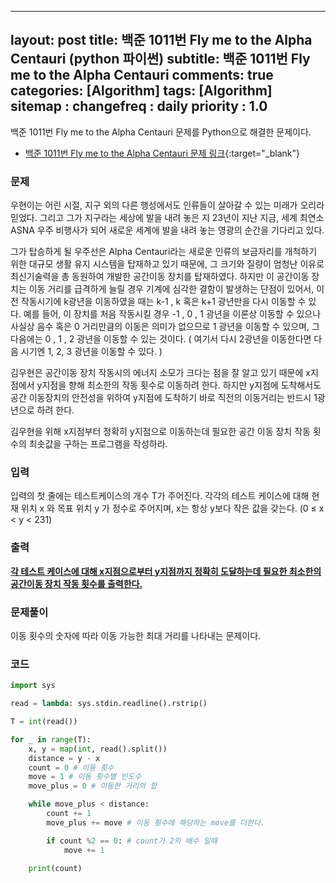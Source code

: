 
---
layout: post
title: 백준 1011번 Fly me to the Alpha Centauri (python 파이썬)
subtitle: 백준 1011번 Fly me to the Alpha Centauri
comments: true
categories: [Algorithm]
tags: [Algorithm]
sitemap :
changefreq : daily
priority : 1.0
---
백준 1011번 Fly me to the Alpha Centauri 문제를 Python으로 해결한 문제이다.  

* [백준 1011번 Fly me to the Alpha Centauri 문제 링크](https://www.acmicpc.net/problem/1011){:target="_blank"}


### 문제 
우현이는 어린 시절, 지구 외의 다른 행성에서도 인류들이 살아갈 수 있는 미래가 오리라 믿었다. 그리고 그가 지구라는 세상에 발을 내려 놓은 지 23년이 지난 지금, 세계 최연소 ASNA 우주 비행사가 되어 새로운 세계에 발을 내려 놓는 영광의 순간을 기다리고 있다.

그가 탑승하게 될 우주선은 Alpha Centauri라는 새로운 인류의 보금자리를 개척하기 위한 대규모 생활 유지 시스템을 탑재하고 있기 때문에, 그 크기와 질량이 엄청난 이유로 최신기술력을 총 동원하여 개발한 공간이동 장치를 탑재하였다. 하지만 이 공간이동 장치는 이동 거리를 급격하게 늘릴 경우 기계에 심각한 결함이 발생하는 단점이 있어서, 이전 작동시기에 k광년을 이동하였을 때는 k-1 , k 혹은 k+1 광년만을 다시 이동할 수 있다. 예를 들어, 이 장치를 처음 작동시킬 경우 -1 , 0 , 1 광년을 이론상 이동할 수 있으나 사실상 음수 혹은 0 거리만큼의 이동은 의미가 없으므로 1 광년을 이동할 수 있으며, 그 다음에는 0 , 1 , 2 광년을 이동할 수 있는 것이다. ( 여기서 다시 2광년을 이동한다면 다음 시기엔 1, 2, 3 광년을 이동할 수 있다. )

김우현은 공간이동 장치 작동시의 에너지 소모가 크다는 점을 잘 알고 있기 때문에 x지점에서 y지점을 향해 최소한의 작동 횟수로 이동하려 한다. 하지만 y지점에 도착해서도 공간 이동장치의 안전성을 위하여 y지점에 도착하기 바로 직전의 이동거리는 반드시 1광년으로 하려 한다.

김우현을 위해 x지점부터 정확히 y지점으로 이동하는데 필요한 공간 이동 장치 작동 횟수의 최솟값을 구하는 프로그램을 작성하라.


### 입력
입력의 첫 줄에는 테스트케이스의 개수 T가 주어진다. 각각의 테스트 케이스에 대해 현재 위치 x 와 목표 위치 y 가 정수로 주어지며, x는 항상 y보다 작은 값을 갖는다. (0 ≤ x < y < 231)


### 출력
**<u>각 테스트 케이스에 대해 x지점으로부터 y지점까지 정확히 도달하는데 필요한 최소한의 공간이동 장치 작동 횟수를 출력한다.</u>**


### 문제풀이
이동 횟수의 숫자에 따라 이동 가능한 최대 거리를 나타내는 문제이다.


### 코드
```python
import sys

read = lambda: sys.stdin.readline().rstrip()

T = int(read())

for _ in range(T):
    x, y = map(int, read().split())
    distance = y - x
    count = 0 # 이동 횟수
    move = 1 # 이동 횟수별 빈도수
    move_plus = 0 # 이동한 거리의 합

    while move_plus < distance: 
        count += 1
        move_plus += move # 이동 횟수에 해당하는 move를 더한다.

        if count %2 == 0: # count가 2의 배수 일때
            move += 1

    print(count)
```
